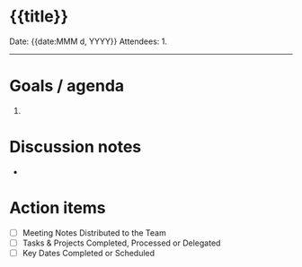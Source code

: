 # {{title}}

Date: {{date:MMM d, YYYY}}
Attendees:
1. 

---
# Goals / agenda
1. 

# Discussion notes
- 

# Action items
- [ ] Meeting Notes Distributed to the Team
- [ ] Tasks & Projects Completed, Processed or Delegated
- [ ] Key Dates Completed or Scheduled